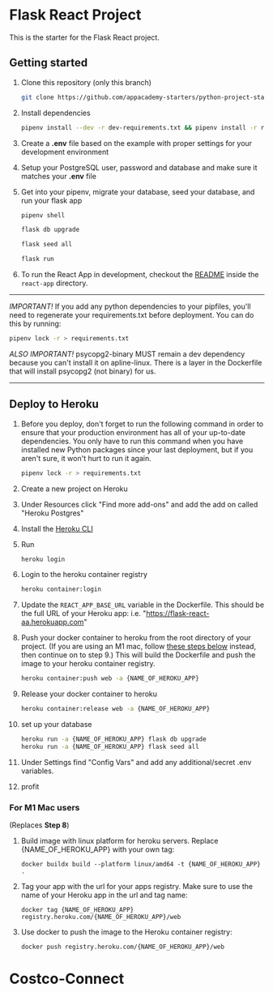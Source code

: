 # Flask React Project

This is the starter for the Flask React project.

## Getting started

1. Clone this repository (only this branch)

   ```bash
   git clone https://github.com/appacademy-starters/python-project-starter.git
   ```

2. Install dependencies

      ```bash
      pipenv install --dev -r dev-requirements.txt && pipenv install -r requirements.txt
      ```

3. Create a **.env** file based on the example with proper settings for your
   development environment
4. Setup your PostgreSQL user, password and database and make sure it matches your **.env** file

5. Get into your pipenv, migrate your database, seed your database, and run your flask app

   ```bash
   pipenv shell
   ```

   ```bash
   flask db upgrade
   ```

   ```bash
   flask seed all
   ```

   ```bash
   flask run
   ```

6. To run the React App in development, checkout the [README](./react-app/README.md) inside the `react-app` directory.

***
*IMPORTANT!*
   If you add any python dependencies to your pipfiles, you'll need to regenerate your requirements.txt before deployment.
   You can do this by running:

   ```bash
   pipenv lock -r > requirements.txt
   ```

*ALSO IMPORTANT!*
   psycopg2-binary MUST remain a dev dependency because you can't install it on apline-linux.
   There is a layer in the Dockerfile that will install psycopg2 (not binary) for us.
***

## Deploy to Heroku

1. Before you deploy, don't forget to run the following command in order to
ensure that your production environment has all of your up-to-date
dependencies. You only have to run this command when you have installed new
Python packages since your last deployment, but if you aren't sure, it won't
hurt to run it again.

   ```bash
   pipenv lock -r > requirements.txt
   ```

2. Create a new project on Heroku
3. Under Resources click "Find more add-ons" and add the add on called "Heroku Postgres"
4. Install the [Heroku CLI](https://devcenter.heroku.com/articles/heroku-command-line)
5. Run

   ```bash
   heroku login
   ```

6. Login to the heroku container registry

   ```bash
   heroku container:login
   ```

7. Update the `REACT_APP_BASE_URL` variable in the Dockerfile.
   This should be the full URL of your Heroku app: i.e. "https://flask-react-aa.herokuapp.com"
8. Push your docker container to heroku from the root directory of your project.
   (If you are using an M1 mac, follow [these steps below](#for-m1-mac-users) instead, then continue on to step 9.)
   This will build the Dockerfile and push the image to your heroku container registry.

   ```bash
   heroku container:push web -a {NAME_OF_HEROKU_APP}
   ```

9. Release your docker container to heroku

      ```bash
      heroku container:release web -a {NAME_OF_HEROKU_APP}
      ```

10. set up your database

      ```bash
      heroku run -a {NAME_OF_HEROKU_APP} flask db upgrade
      heroku run -a {NAME_OF_HEROKU_APP} flask seed all
      ```

11. Under Settings find "Config Vars" and add any additional/secret .env
variables.

12. profit

### For M1 Mac users

(Replaces **Step 8**)

1. Build image with linux platform for heroku servers. Replace
{NAME_OF_HEROKU_APP} with your own tag:

   ```bash=
   docker buildx build --platform linux/amd64 -t {NAME_OF_HEROKU_APP} .
   ```

2. Tag your app with the url for your apps registry. Make sure to use the name
of your Heroku app in the url and tag name:

   ```bash=2
   docker tag {NAME_OF_HEROKU_APP} registry.heroku.com/{NAME_OF_HEROKU_APP}/web
   ```

3. Use docker to push the image to the Heroku container registry:

   ```bash=3
   docker push registry.heroku.com/{NAME_OF_HEROKU_APP}/web
   ```
# Costco-Connect
